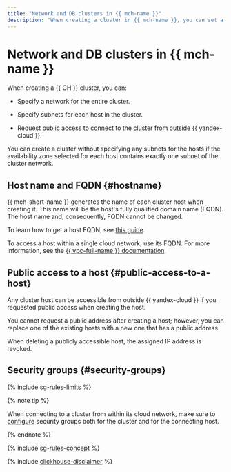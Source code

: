 ```yaml
---
title: "Network and DB clusters in {{ mch-name }}"
description: "When creating a cluster in {{ mch-name }}, you can set a network for the cluster and subnets for each cluster host. You can also request public access to connect to the cluster from outside {{ yandex-cloud }}."
---
```


# Network and DB clusters in {{ mch-name }}


When creating a {{ CH }} cluster, you can:

* Specify a network for the entire cluster.

* Specify subnets for each host in the cluster.

* Request public access to connect to the cluster from outside {{ yandex-cloud }}.

You can create a cluster without specifying any subnets for the hosts if the availability zone selected for each host contains exactly one subnet of the cluster network.


## Host name and FQDN {#hostname}

{{ mch-short-name }} generates the name of each cluster host when creating it. This name will be the host's fully qualified domain name (FQDN). The host name and, consequently, FQDN cannot be changed.

To learn how to get a host FQDN, see [this guide](../operations/connect/fqdn.md).


To access a host within a single cloud network, use its FQDN. For more information, see the [{{ vpc-full-name }} documentation](../../vpc/).

## Public access to a host {#public-access-to-a-host}

Any cluster host can be accessible from outside {{ yandex-cloud }} if you requested public access when creating the host.

You cannot request a public address after creating a host; however, you can replace one of the existing hosts with a new one that has a public address.

When deleting a publicly accessible host, the assigned IP address is revoked.

## Security groups {#security-groups}

{% include [sg-rules-limits](../../_includes/mdb/sg-rules-limits.md) %}

{% note tip %}

When connecting to a cluster from within its cloud network, make sure to [configure](../operations/connect/index.md#configuring-security-groups) security groups both for the cluster and for the connecting host.

{% endnote %}

{% include [sg-rules-concept](../../_includes/mdb/sg-rules-concept.md) %}


{% include [clickhouse-disclaimer](../../_includes/clickhouse-disclaimer.md) %}
